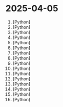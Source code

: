 # 2025-04-05

1. [](https://github.comundefined "Yet Another Document Translator") [Python]
2. [](https://github.comundefined "🚀🤖 Crawl4AI: Open-source LLM Friendly Web Crawler & Scraper. Don't be shy, join here: https://discord.gg/jP8KfhDhyN") [Python]
3. [](https://github.comundefined "AWS zero to hero repo for devops engineers to learn AWS in 30 Days. This repo includes projects, presentations, interview questions and real time examples.") [Python]
4. [](https://github.comundefined "Run AI Agent in your browser.") [Python]
5. [](https://github.comundefined "This repository is for active development of the Azure SDK for Python. For consumers of the SDK we recommend visiting our public developer docs at https://learn.microsoft.com/python/azure/ or our versioned developer docs at https://azure.github.io/azure-sdk-for-python.") [Python]
6. [](https://github.comundefined "data load tool (dlt) is an open source Python library that makes data loading easy 🛠️") [Python]
7. [](https://github.comundefined "A Django content management system focused on flexibility and user experience") [Python]
8. [](https://github.comundefined "Cookiecutter Django is a framework for jumpstarting production-ready Django projects quickly.") [Python]
9. [](https://github.comundefined "🪓 Run Background Tasks at Scale") [Python]
10. [](https://github.comundefined "CUDA Python: Performance meets Productivity") [Python]
11. [](https://github.comundefined "AutoGPT is the vision of accessible AI for everyone, to use and to build on. Our mission is to provide the tools, so that you can focus on what matters.") [Python]
12. [](https://github.comundefined "A modular SQL linter and auto-formatter with support for multiple dialects and templated code.") [Python]
13. [](https://github.comundefined "Automate browser-based workflows with LLMs and Computer Vision") [Python]
14. [](https://github.comundefined "curl-impersonate: A special build of curl that can impersonate Chrome & Firefox") [Python]
15. [](https://github.comundefined "An orchestration platform for the development, production, and observation of data assets.") [Python]
16. [](https://github.comundefined "Langflow is a powerful tool for building and deploying AI-powered agents and workflows.") [Python]
